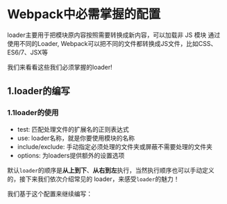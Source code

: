 # Webpack中必需掌握的配置
loader主要用于把模块原内容按照需要转换成新内容，可以加载非 JS 模块
通过使用不同的Loader, Webpack可以把不同的文件都转换成JS文件，比如CSS、ES6/7、JSX等

我们来看看这些我们必须掌握的loader!

## 1.loader的编写
### 1.1loader的使用
- test: 匹配处理文件的扩展名的正则表达式
- use: loader名称，就是你要使用模块的名称
- include/exclude: 手动指定必须处理的文件夹或屏蔽不需要处理的文件夹
- options: 为loaders提供额外的设置选项

默认`loader`的顺序是**从上到下**、**从右到左**执行，当然执行顺序也可以手动定义的，接下来我们依次介绍常见的  loader，来感受`loader`的魅力！

我们基于这个配置来继续编写：
